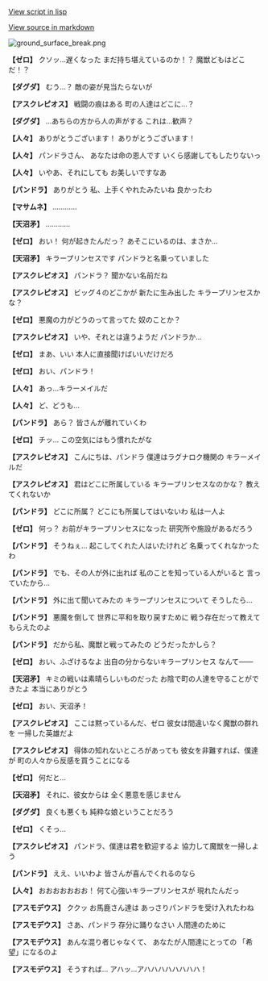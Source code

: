 [View script in lisp](../scripts/202269040.txt)

[View source in markdown](202269040.md)

![ground_surface_break.png](../images/backgrounds/ground_surface_break.png)

**【ゼロ】**
クソッ…遅くなった
まだ持ち堪えているのか！？
魔獣どもはどこだ！？

**【ダグダ】**
むう…？
敵の姿が見当たらないが

**【アスクレピオス】**
戦闘の痕はある
町の人達はどこに…？

**【ダグダ】**
…あちらの方から人の声がする
これは…歓声？

**【人々】**
ありがとうございます！
ありがとうございます！

**【人々】**
パンドラさん、
あなたは命の恩人です
いくら感謝してもしたりないっ

**【人々】**
いやあ、それにしても
お美しいですなあ

**【パンドラ】**
ありがとう
私、上手くやれたみたいね
良かったわ

**【マサムネ】**
…………

**【天沼矛】**
…………

**【ゼロ】**
おい！
何が起きたんだっ？
あそこにいるのは、まさか…

**【天沼矛】**
キラープリンセスです
パンドラと名乗っていました

**【アスクレピオス】**
パンドラ？
聞かない名前だね

**【アスクレピオス】**
ビッグ４のどこかが
新たに生み出した
キラープリンセスかな？

**【ゼロ】**
悪魔の力がどうのって言ってた
奴のことか？

**【アスクレピオス】**
いや、それとは違うようだ
パンドラか…

**【ゼロ】**
まあ、いい
本人に直接聞けばいいだけだろ

**【ゼロ】**
おい、パンドラ！

**【人々】**
あっ…キラーメイルだ

**【人々】**
ど、どうも…

**【パンドラ】**
あら？
皆さんが離れていくわ

**【ゼロ】**
チッ…
この空気にはもう慣れたがな

**【アスクレピオス】**
こんにちは、パンドラ
僕達はラグナロク機関の
キラーメイルだ

**【アスクレピオス】**
君はどこに所属している
キラープリンセスなのかな？
教えてくれないか

**【パンドラ】**
どこに所属？
どこにも所属してはいないわ
私は一人よ

**【ゼロ】**
何っ？
お前がキラープリンセスになった
研究所や施設があるだろう

**【パンドラ】**
そうねぇ…
起こしてくれた人はいたけれど
名乗ってくれなかったわ

**【パンドラ】**
でも、その人が外に出れば
私のことを知っている人がいると
言っていたから…

**【パンドラ】**
外に出て聞いてみたの
キラープリンセスについて
そうしたら…

**【パンドラ】**
悪魔を倒して
世界に平和を取り戻すために
戦う存在だって教えてもらえたのよ

**【パンドラ】**
だから私、魔獣と戦ってみたの
どうだったかしら？

**【ゼロ】**
おい、ふざけるなよ
出自の分からないキラープリンセス
なんて――

**【天沼矛】**
キミの戦いは素晴らしいものだった
お陰で町の人達を守ることができたよ
本当にありがとう

**【ゼロ】**
おい、天沼矛！

**【アスクレピオス】**
ここは黙っているんだ、ゼロ
彼女は間違いなく魔獣の群れを
一掃した英雄だよ

**【アスクレピオス】**
得体の知れないところがあっても
彼女を非難すれば、僕達が
町の人々から反感を買うことになる

**【ゼロ】**
何だと…

**【天沼矛】**
それに、彼女からは
全く悪意を感じません

**【ダグダ】**
良くも悪くも
純粋な娘ということだろう

**【ゼロ】**
くそっ…

**【アスクレピオス】**
パンドラ、僕達は君を歓迎するよ
協力して魔獣を一掃しよう

**【パンドラ】**
ええ、いいわよ
皆さんが喜んでくれるのなら

**【人々】**
おおおおおおお！
何て心強いキラープリンセスが
現れたんだっ

**【アスモデウス】**
ククッ
お馬鹿さん達は
あっさりパンドラを受け入れたわね

**【アスモデウス】**
さあ、パンドラ
存分に踊りなさい
人間達のために

**【アスモデウス】**
あんな混り者じゃなくて、
あなたが人間達にとっての
「希望」になるのよ

**【アスモデウス】**
そうすれば…
アハッ…アハハハハハハハハ！
